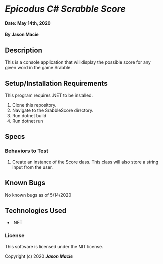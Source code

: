 # _Epicodus C# Scrabble Score_

#### Date: May 14th, 2020
#### By **Jason Macie**

## Description

This is a console application that will display the possible score for any given word in the game Srabble.

## Setup/Installation Requirements

This program requires .NET to be installed.

1. Clone this repository.
2. Navigate to the SrabbleScore directory.
3. Run dotnet build
4. Run dotnet run

## Specs

### Behaviors to Test

1. Create an instance of the Score class. This class will also store a string input from the user.

## Known Bugs

No known bugs as of 5/14/2020

## Technologies Used

* .NET

### License

This software is licensed under the MIT license.

Copyright (c) 2020 **_Jason Macie_**